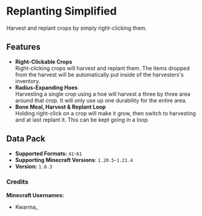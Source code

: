 # Replanting Simplified
Harvest and replant crops by simply right-clicking them.

## Features
- **Right-Clickable Crops**\
Right-clicking crops will harvest and replant them. The items dropped from the harvest will be automatically put inside of the harvesters's inventory.
- **Radius-Expanding Hoes**\
Harvesting a single crop using a hoe will harvest a three by three area around that crop. It will only use up one durability for the entire area.
- **Bone Meal, Harvest & Replant Loop**\
Holding right-click on a crop will make it grow, then switch to harvesting and at last replant it. This can be kept going in a loop.

## Data Pack
- **Supported Formats:** `41`-`61`
- **Supporting Minecraft Versions**: `1.20.5`-`1.21.4`
- **Version:** `1.0.3`

### Credits
**Minecraft Usernames:**
- Kwarma_